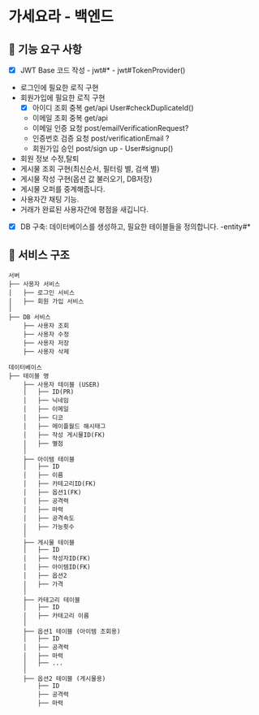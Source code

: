 # 가세요라 - 백엔드

## 🚀 기능 요구 사항

- [x] JWT Base 코드 작성 - jwt#* - jwt#TokenProvider()
- 로그인에 필요한 로직 구현
- 회원가입에 필요한 로직 구현
  - [x] 아이디 조회 중복 get/api User#checkDuplicateId()
  - 이메일 조회 중복 get/api
  - 이메일 인증 요청 post/emailVerificationRequest?
  - 인증번호 검증 요청 post/verificationEmail ?
  - 회원가입 승인 post/sign up - User#signup()
- 회원 정보 수정,탈퇴
- 게시물 조회 구현(최신순서, 필터링 별, 검색 별)
- 게시물 작성 구현(옵션 값 불러오기, DB저장)
- 게시물 오퍼를 중계해줍니다.
- 사용자간 채팅 기능.
- 거래가 완료된 사용자간에 평점을 새깁니다.
- [x] DB 구축: 데이터베이스를 생성하고, 필요한 테이블들을 정의합니다. -entity#*

## 👀 서비스 구조

```
서버
├── 사용자 서비스
│   ├── 로그인 서비스
│   ├── 회원 가입 서비스
│   
├── DB 서비스
    ├── 사용자 조회
    ├── 사용자 수정
    ├── 사용자 저장
    ├── 사용자 삭제

데이터베이스
├── 테이블 명
    ├── 사용자 테이블 (USER)
    │   ├── ID(PR)
    │   ├── 닉네임
    │   ├── 이메일
    │   ├── 디코
    │   ├── 메이플월드 해시태그
    │   ├── 작성 게시물ID(FK)
    │   ├── 별점
    │   
    ├── 아이템 테이블
    │   ├── ID
    │   ├── 이름
    │   ├── 카테고리ID(FK)
    │   ├── 옵션1(FK)
    │   ├── 공격력
    │   ├── 마력
    │   ├── 공격속도
    │   ├── 가능횟수
    │   
    ├── 게시물 테이블
    │   ├── ID
    │   ├── 작성자ID(FK)
    │   ├── 아이템ID(FK)
    │   ├── 옵션2
    │   ├── 가격
    │   
    ├── 카테고리 테이블
    │   ├── ID
    │   ├── 카테고리 이름
    │   
    ├── 옵션1 테이블 (아이템 조회용)
    │   ├── ID
    │   ├── 공격력
    │   ├── 마력
    │   ├── ...
    │   
    ├── 옵션2 테이블 (게시물용)
        ├── ID
        ├── 공격력
        ├── 마력

```